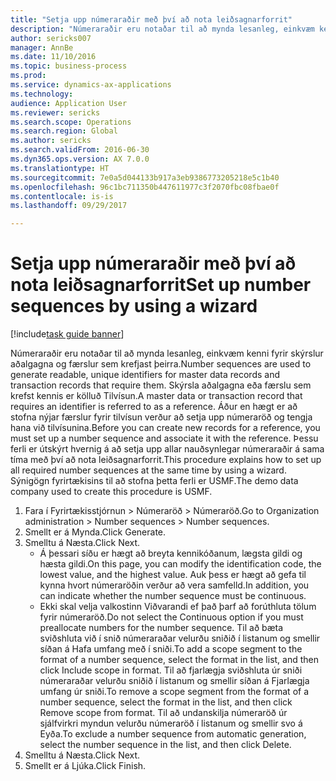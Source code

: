 ```yaml
--- 
title: "Setja upp númeraraðir með því að nota leiðsagnarforrit"
description: "Númeraraðir eru notaðar til að mynda lesanleg, einkvæm kenni fyrir skýrslur aðalgagna og færslur sem krefjast þeirra."
author: sericks007
manager: AnnBe
ms.date: 11/10/2016
ms.topic: business-process
ms.prod: 
ms.service: dynamics-ax-applications
ms.technology: 
audience: Application User
ms.reviewer: sericks
ms.search.scope: Operations
ms.search.region: Global
ms.author: sericks
ms.search.validFrom: 2016-06-30
ms.dyn365.ops.version: AX 7.0.0
ms.translationtype: HT
ms.sourcegitcommit: 7e0a5d044133b917a3eb9386773205218e5c1b40
ms.openlocfilehash: 96c1bc711350b447611977c3f2070fbc08fbae0f
ms.contentlocale: is-is
ms.lasthandoff: 09/29/2017

---
```

# <a name="set-up-number-sequences-by-using-a-wizard"></a><span data-ttu-id="260e1-103">Setja upp númeraraðir með því að nota leiðsagnarforrit</span><span class="sxs-lookup"><span data-stu-id="260e1-103">Set up number sequences by using a wizard</span></span>

[!include[task guide banner](../../includes/task-guide-banner.md)]

<span data-ttu-id="260e1-104">Númeraraðir eru notaðar til að mynda lesanleg, einkvæm kenni fyrir skýrslur aðalgagna og færslur sem krefjast þeirra.</span><span class="sxs-lookup"><span data-stu-id="260e1-104">Number sequences are used to generate readable, unique identifiers for master data records and transaction records that require them.</span></span> <span data-ttu-id="260e1-105">Skýrsla aðalgagna eða færslu sem krefst kennis er kölluð Tilvísun.</span><span class="sxs-lookup"><span data-stu-id="260e1-105">A master data or transaction record that requires an identifier is referred to as a reference.</span></span> <span data-ttu-id="260e1-106">Áður en hægt er að stofna nýjar færslur fyrir tilvísun verður að setja upp númeraröð og tengja hana við tilvísunina.</span><span class="sxs-lookup"><span data-stu-id="260e1-106">Before you can create new records for a reference, you must set up a number sequence and associate it with the reference.</span></span> <span data-ttu-id="260e1-107">Þessu ferli er útskýrt hvernig á að setja upp allar nauðsynlegar númeraraðir á sama tíma með því að nota leiðsagnarforrit.</span><span class="sxs-lookup"><span data-stu-id="260e1-107">This procedure explains how to set up all required number sequences at the same time by using a wizard.</span></span> <span data-ttu-id="260e1-108">Sýnigögn fyrirtækisins til að stofna þetta ferli er USMF.</span><span class="sxs-lookup"><span data-stu-id="260e1-108">The demo data company used to create this procedure is USMF.</span></span>

1. <span data-ttu-id="260e1-109">Fara í Fyrirtækisstjórnun > Númeraröð > Númeraröð.</span><span class="sxs-lookup"><span data-stu-id="260e1-109">Go to Organization administration > Number sequences > Number sequences.</span></span>
2. <span data-ttu-id="260e1-110">Smellt er á Mynda.</span><span class="sxs-lookup"><span data-stu-id="260e1-110">Click Generate.</span></span>
3. <span data-ttu-id="260e1-111">Smelltu á Næsta.</span><span class="sxs-lookup"><span data-stu-id="260e1-111">Click Next.</span></span>
    * <span data-ttu-id="260e1-112">Á þessari síðu er hægt að breyta kennikóðanum, lægsta gildi og hæsta gildi.</span><span class="sxs-lookup"><span data-stu-id="260e1-112">On this page, you can modify the identification code, the lowest value, and the highest value.</span></span> <span data-ttu-id="260e1-113">Auk þess er hægt að gefa til kynna hvort númeraröðin verður að vera samfelld.</span><span class="sxs-lookup"><span data-stu-id="260e1-113">In addition, you can indicate whether the number sequence must be continuous.</span></span>   
    * <span data-ttu-id="260e1-114">Ekki skal velja valkostinn Viðvarandi ef það þarf að forúthluta tölum fyrir númeraröð.</span><span class="sxs-lookup"><span data-stu-id="260e1-114">Do not select the Continuous option if you must preallocate numbers for the number sequence.</span></span>     <span data-ttu-id="260e1-115">Til að bæta sviðshluta við í snið númeraraðar velurðu sniðið í listanum og smellir síðan á Hafa umfang með í sniði.</span><span class="sxs-lookup"><span data-stu-id="260e1-115">To add a scope segment to the format of a number sequence, select the format in the list, and then click Include scope in format.</span></span>     <span data-ttu-id="260e1-116">Til að fjarlægja sviðshluta úr sniði númeraraðar velurðu sniðið í listanum og smellir síðan á Fjarlægja umfang úr sniði.</span><span class="sxs-lookup"><span data-stu-id="260e1-116">To remove a scope segment from the format of a number sequence, select the format in the list, and then click Remove scope from format.</span></span>     <span data-ttu-id="260e1-117">Til að undanskilja númeraröð úr sjálfvirkri myndun velurðu númeraröð í listanum og smellir svo á Eyða.</span><span class="sxs-lookup"><span data-stu-id="260e1-117">To exclude a number sequence from automatic generation, select the number sequence in the list, and then click Delete.</span></span>  
4. <span data-ttu-id="260e1-118">Smelltu á Næsta.</span><span class="sxs-lookup"><span data-stu-id="260e1-118">Click Next.</span></span>
5. <span data-ttu-id="260e1-119">Smellt er á Ljúka.</span><span class="sxs-lookup"><span data-stu-id="260e1-119">Click Finish.</span></span>


